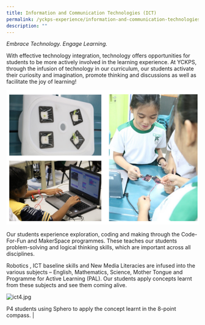 ```yaml
---
title: Information and Communication Technologies (ICT)
permalink: /yckps-experience/information-and-communication-technologies-ict
description: ""
---
```

_Embrace Technology. Engage Learning._

With effective technology integration, technology offers opportunities for students to be more actively involved in the learning experience. At YCKPS, through the infusion of technology in our curriculum, our students activate their curiosity and imagination, promote thinking and discussions as well as facilitate the joy of learning!  
  
![ICT](/images/ICT.png)

Our students experience exploration, coding and making through the Code-For-Fun and MakerSpace programmes. These teaches our students problem-solving and logical thinking skills, which are important across all disciplines.   
  
Robotics , ICT baseline skills and New Media Literacies are infused into the various subjects – English, Mathematics, Science, Mother Tongue and Programme for Active Learning (PAL). Our students apply concepts learnt from these subjects and see them coming alive.

![ict4.jpg](https://yiochukangpri.moe.edu.sg/qql/slot/u746/2020/YCKPS%20Experience/ICT/ict4.jpg)  
  
P4 students using Sphero to apply the concept learnt in the 8-point compass. | 